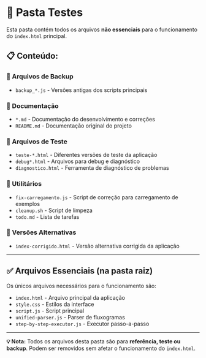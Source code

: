 # 📁 Pasta Testes

Esta pasta contém todos os arquivos **não essenciais** para o funcionamento do `index.html` principal.

## 📋 Conteúdo:

### 🔧 Arquivos de Backup
- `backup_*.js` - Versões antigas dos scripts principais

### 📄 Documentação  
- `*.md` - Documentação do desenvolvimento e correções
- `README.md` - Documentação original do projeto

### 🧪 Arquivos de Teste
- `teste-*.html` - Diferentes versões de teste da aplicação
- `debug*.html` - Arquivos para debug e diagnóstico
- `diagnostico.html` - Ferramenta de diagnóstico de problemas

### 🔨 Utilitários
- `fix-carregamento.js` - Script de correção para carregamento de exemplos
- `cleanup.sh` - Script de limpeza
- `todo.md` - Lista de tarefas

### 🎯 Versões Alternativas
- `index-corrigido.html` - Versão alternativa corrigida da aplicação

---

## ✅ Arquivos Essenciais (na pasta raiz)

Os únicos arquivos necessários para o funcionamento são:

- `index.html` - Arquivo principal da aplicação
- `style.css` - Estilos da interface
- `script.js` - Script principal
- `unified-parser.js` - Parser de fluxogramas
- `step-by-step-executor.js` - Executor passo-a-passo

---

**💡 Nota:** Todos os arquivos desta pasta são para **referência, teste ou backup**. Podem ser removidos sem afetar o funcionamento do `index.html`.